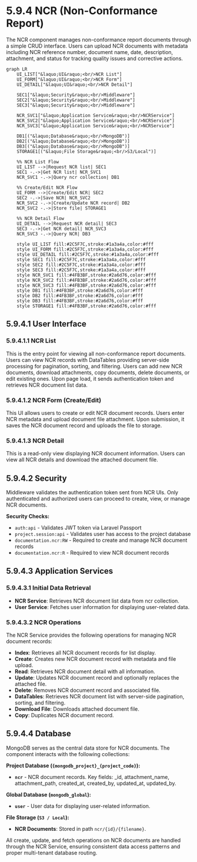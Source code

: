 # 5.9.4 NCR (Non-Conformance Report)

The NCR component manages non-conformance report documents through a simple CRUD interface. Users can upload NCR documents with metadata including NCR reference number, document name, date, description, attachment, and status for tracking quality issues and corrective actions.

```mermaid
graph LR
    UI_LIST["&laquo;UI&raquo;<br/>NCR List"]
    UI_FORM["&laquo;UI&raquo;<br/>NCR Form"]
    UI_DETAIL["&laquo;UI&raquo;<br/>NCR Detail"]

    SEC1["&laquo;Security&raquo;<br/>Middleware"]
    SEC2["&laquo;Security&raquo;<br/>Middleware"]
    SEC3["&laquo;Security&raquo;<br/>Middleware"]

    NCR_SVC1["&laquo;Application Service&raquo;<br/>NCRService"]
    NCR_SVC2["&laquo;Application Service&raquo;<br/>NCRService"]
    NCR_SVC3["&laquo;Application Service&raquo;<br/>NCRService"]

    DB1[("&laquo;Database&raquo;<br/>MongoDB")]
    DB2[("&laquo;Database&raquo;<br/>MongoDB")]
    DB3[("&laquo;Database&raquo;<br/>MongoDB")]
    STORAGE1[("&laquo;File Storage&raquo;<br/>S3/Local")]

    %% NCR List Flow
    UI_LIST -->|Request NCR list| SEC1
    SEC1 -.->|Get NCR list| NCR_SVC1
    NCR_SVC1 -.->|Query ncr collection| DB1

    %% Create/Edit NCR Flow
    UI_FORM -->|Create/Edit NCR| SEC2
    SEC2 -.->|Save NCR| NCR_SVC2
    NCR_SVC2 -.->|Create/Update NCR record| DB2
    NCR_SVC2 -.->|Store file| STORAGE1

    %% NCR Detail Flow
    UI_DETAIL -->|Request NCR detail| SEC3
    SEC3 -.->|Get NCR detail| NCR_SVC3
    NCR_SVC3 -.->|Query NCR| DB3

    style UI_LIST fill:#2C5F7C,stroke:#1a3a4a,color:#fff
    style UI_FORM fill:#2C5F7C,stroke:#1a3a4a,color:#fff
    style UI_DETAIL fill:#2C5F7C,stroke:#1a3a4a,color:#fff
    style SEC1 fill:#2C5F7C,stroke:#1a3a4a,color:#fff
    style SEC2 fill:#2C5F7C,stroke:#1a3a4a,color:#fff
    style SEC3 fill:#2C5F7C,stroke:#1a3a4a,color:#fff
    style NCR_SVC1 fill:#4FB3BF,stroke:#2a6d76,color:#fff
    style NCR_SVC2 fill:#4FB3BF,stroke:#2a6d76,color:#fff
    style NCR_SVC3 fill:#4FB3BF,stroke:#2a6d76,color:#fff
    style DB1 fill:#4FB3BF,stroke:#2a6d76,color:#fff
    style DB2 fill:#4FB3BF,stroke:#2a6d76,color:#fff
    style DB3 fill:#4FB3BF,stroke:#2a6d76,color:#fff
    style STORAGE1 fill:#4FB3BF,stroke:#2a6d76,color:#fff
```

## 5.9.4.1 User Interface

### 5.9.4.1.1 NCR List

This is the entry point for viewing all non-conformance report documents. Users can view NCR records with DataTables providing server-side processing for pagination, sorting, and filtering. Users can add new NCR documents, download attachments, copy documents, delete documents, or edit existing ones. Upon page load, it sends authentication token and retrieves NCR document list data.

### 5.9.4.1.2 NCR Form (Create/Edit)

This UI allows users to create or edit NCR document records. Users enter NCR metadata and upload document file attachment. Upon submission, it saves the NCR document record and uploads the file to storage.

### 5.9.4.1.3 NCR Detail

This is a read-only view displaying NCR document information. Users can view all NCR details and download the attached document file.

## 5.9.4.2 Security

Middleware validates the authentication token sent from NCR UIs. Only authenticated and authorized users can proceed to create, view, or manage NCR documents.

**Security Checks:**
- `auth:api` - Validates JWT token via Laravel Passport
- `project.session:api` - Validates user has access to the project database
- `documentation.ncr:RW` - Required to create and manage NCR document records
- `documentation.ncr:R` - Required to view NCR document records

## 5.9.4.3 Application Services

### 5.9.4.3.1 Initial Data Retrieval

- **NCR Service**: Retrieves NCR document list data from ncr collection.
- **User Service**: Fetches user information for displaying user-related data.

### 5.9.4.3.2 NCR Operations

The NCR Service provides the following operations for managing NCR document records:

- **Index**: Retrieves all NCR document records for list display.
- **Create**: Creates new NCR document record with metadata and file upload.
- **Read**: Retrieves NCR document detail with all information.
- **Update**: Updates NCR document record and optionally replaces the attached file.
- **Delete**: Removes NCR document record and associated file.
- **DataTables**: Retrieves NCR document list with server-side pagination, sorting, and filtering.
- **Download File**: Downloads attached document file.
- **Copy**: Duplicates NCR document record.

## 5.9.4.4 Database

MongoDB serves as the central data store for NCR documents. The component interacts with the following collections:

**Project Database (`{mongodb_project}_{project_code}`):**

- **`ncr`** - NCR document records. Key fields: _id, attachment_name, attachment_path, created_at, created_by, updated_at, updated_by.

**Global Database (`mongodb_global`):**

- **`user`** - User data for displaying user-related information.

**File Storage (`S3 / Local`):**

- **NCR Documents**: Stored in path `ncr/{id}/{filename}`.

All create, update, and fetch operations on NCR documents are handled through the NCR Service, ensuring consistent data access patterns and proper multi-tenant database routing.
